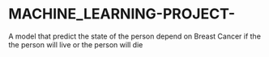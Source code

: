 # MACHINE_LEARNING-PROJECT-
A model that predict the state of the person depend on Breast Cancer if the the person will live or the person will die 
